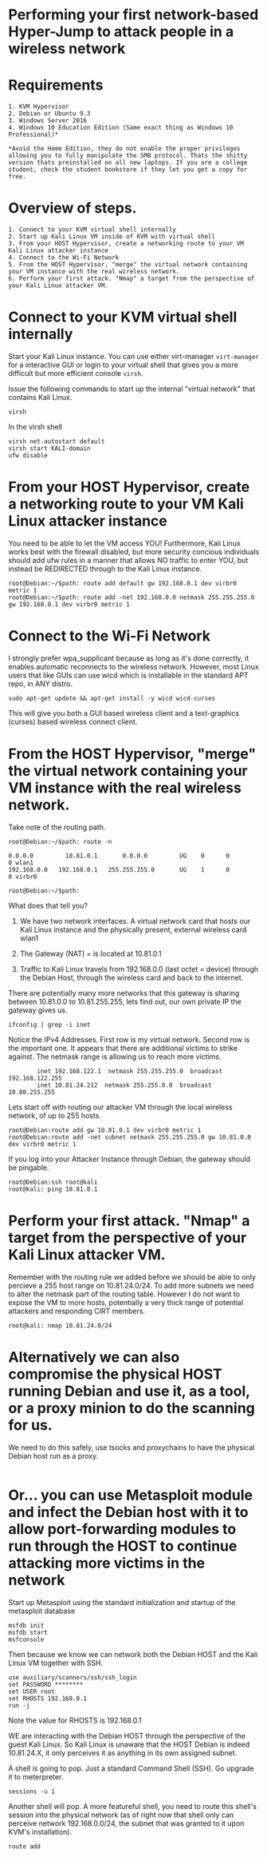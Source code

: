 # Performing your first network-based Hyper-Jump to attack people in a wireless network


# Requirements

```
1. KVM Hypervisor
2. Debian or Ubuntu 9.3
3. Windows Server 2016
4. Windows 10 Education Edition (Same exact thing as Windows 10 Professional)*

*Avoid the Home Edition, they do not enable the proper privileges allowing you to fully manipulate the SMB protocol. Thats the shitty version thats preinstalled on all new laptops. If you are a college student, check the student bookstore if they let you get a copy for free.

```

# Overview of steps.

	1. Connect to your KVM virtual shell internally
	2. Start up Kali Linux VM inside of KVM with virtual shell
	3. From your HOST Hypervisor, create a networking route to your VM Kali Linux attacker instance
	4. Connect to the Wi-Fi Network
	5. From the HOST Hypervisor, "merge" the virtual network containing your VM instance with the real wireless network.
	6. Perform your first attack. "Nmap" a target from the perspective of your Kali Linux attacker VM.

# Connect to your KVM virtual shell internally

Start your Kali Linux instance. You can use either virt-manager ```virt-manager``` for a interactive GUI or login to your virtual shell that gives you a more difficult but more efficient console ```virsh```.

Issue the following commands to start up the internal "virtual network" that contains Kali Linux.

```
virsh
```
In the virsh shell

```
virsh net-autostart default
virsh start KALI-domain
ufw disable
```

# From your HOST Hypervisor, create a networking route to your VM Kali Linux attacker instance

You need to be able to let the VM access YOU! Furthermore, Kali Linux works best with the firewall disabled, but more security concious individuals should add ufw rules in a manner that allows NO traffic to enter YOU, but instead be REDIRECTED through to the Kali Linux instance.
```
root@Debian:~/$path: route add default gw 192.168.0.1 dev virbr0 metric 1
root@Debian:~/$path: route add -net 192.168.0.0 netmask 255.255.255.0 gw 192.168.0.1 dev virbr0 metric 1
```
# Connect to the Wi-Fi Network

I strongly prefer wpa_supplicant because as long as it's done correctly, it enables automatic reconnects to the wireless network. However, most Linux users that like GUIs can use wicd which is installable in the standard APT repo, in ANY distro.

```
sudo apt-get update && apt-get install -y wicd wicd-curses
```

This will give you both a GUI based wireless client and a text-graphics (curses) based wireless connect client.


# From the HOST Hypervisor, "merge" the virtual network containing your VM instance with the real wireless network.

Take note of the routing path. 
```
root@Debian:~/$path: route -n

0.0.0.0         10.81.0.1       0.0.0.0         UG    0      0        0 wlan1
192.168.0.0   192.168.0.1   255.255.255.0   	UG    1      0        0 virbr0

root@Debian:~/$path: 
```

What does that tell you?

1. We have two network interfaces. A virtual network card that hosts our Kali Linux instance and the physically present, external wireless card wlan1

2. The Gateway (NAT) = is located at 10.81.0.1

3. Traffic to Kali Linux travels from 192.168.0.0 (last octet = device) through the Debian Host, through the wireless card and back to the internet.

There are potentially many more networks that this gateway is sharing between 10.81.0.0 to 10.81.255.255, lets find out, our own private IP the gateway gives us.

```ifconfig | grep -i inet```

Notice the IPv4 Addresses. First row is my virtual network. Second row is the important one. It appears that there are additional victims to strike against. The netmask range is allowing us to reach more victims.

```
        inet 192.168.122.1  netmask 255.255.255.0  broadcast 192.168.122.255
        inet 10.81.24.212  netmask 255.255.0.0  broadcast 10.80.255.255
```

Lets start off with routing our attacker VM through the local wireless network, of up to 255 hosts.

```
root@Debian:route add gw 10.81.0.1 dev virbr0 metric 1
root@Debian:route add -net subnet netmask 255.255.255.0 gw 10.81.0.0 dev virbr0 metric 1
```
If you log into your Attacker Instance through Debian, the gateway should be pingable.

```
root@Debian:ssh root@kali
root@kali: ping 10.81.0.1

```
# Perform your first attack. "Nmap" a target from the perspective of your Kali Linux attacker VM.

Remember with the routing rule we added before we should be able to only percieve a 255 host range on 10.81.24.0/24. To add more subnets we need to alter the netmask part of the routing table. However I do not want to expose the VM to more hosts, potentially a very thick range of potential attackers and responding CIRT members. 


```
root@kali: nmap 10.81.24.0/24
```

# Alternatively  we can also compromise the physical HOST running Debian and use it, as a tool, or a proxy minion to do the scanning for us.

We need to do this safely, use tsocks and proxychains to have the physical Debian host run as a proxy.

```
```

# Or... you can use Metasploit module and infect the Debian host with it to allow port-forwarding modules to run through the HOST to continue attacking more victims in the network

Start up Metasploit using the standard initialization and startup of the metasploit database
```
msfdb init
msfdb start
msfconsole
```

Then because we know we can network both the Debian HOST and the Kali Linux VM together with SSH.

```
use auxiliary/scanners/ssh/ssh_login
set PASSWORD ********
set USER root
set RHOSTS 192.168.0.1
run -j
```

Note the value for RHOSTS is 192.168.0.1

WE are interacting with the Debian HOST through the perspective of the guest Kali Linux. So Kali Linux is unaware that the HOST Debian is indeed 10.81.24.X, it only perceives it as anything in its own assigned subnet.

A shell is going to pop. Just a standard Command Shell (SSH). Go upgrade it to meterpreter.


```
sessions -u 1
```

Another shell will pop. A more featureful shell, you need to route this shell's session into the physical network (as of right now that shell only can perceive network 192.168.0.0/24, the subnet that was granted to it upon KVM's installation).

```
route add 
```
